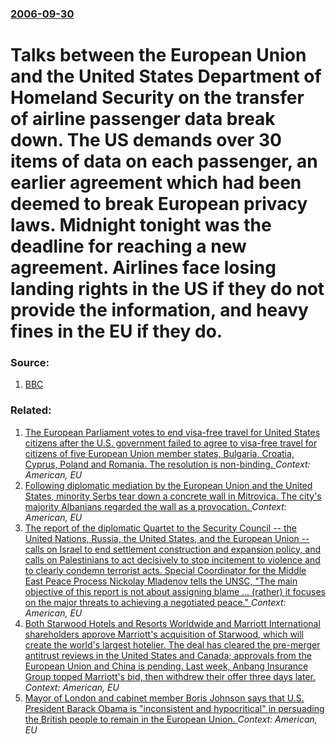 ### [2006-09-30](/news/2006/09/30/index.md)

#  Talks between the European Union and the United States Department of Homeland Security on the transfer of airline passenger data break down. The US demands over 30 items of data on each passenger, an earlier agreement which had been deemed to break European privacy laws. Midnight tonight was the deadline for reaching a new agreement. Airlines face losing landing rights in the US if they do not provide the information, and heavy fines in the EU if they do. 




### Source:

1. [BBC](http://news.bbc.co.uk/1/hi/world/europe/5395928.stm)

### Related:

1. [The European Parliament votes to end visa-free travel for United States citizens after the U.S. government failed to agree to visa-free travel for citizens of five European Union member states, Bulgaria, Croatia, Cyprus, Poland and Romania. The resolution is non-binding. ](/news/2017/03/3/the-european-parliament-votes-to-end-visa-free-travel-for-united-states-citizens-after-the-u-s-government-failed-to-agree-to-visa-free-trav.md) _Context: American, EU_
2. [Following diplomatic mediation by the European Union and the United States, minority Serbs tear down a concrete wall in Mitrovica. The city's majority Albanians regarded the wall as a provocation. ](/news/2017/02/5/following-diplomatic-mediation-by-the-european-union-and-the-united-states-minority-serbs-tear-down-a-concrete-wall-in-mitrovica-the-city.md) _Context: American, EU_
3. [The report of the diplomatic Quartet to the Security Council -- the United Nations, Russia, the United States, and the European Union -- calls on Israel to end settlement construction and expansion policy, and calls on Palestinians to act decisively to stop incitement to violence and to clearly condemn terrorist acts. Special Coordinator for the Middle East Peace Process Nickolay Mladenov tells the UNSC, "The main objective of this report is not about assigning blame ... (rather) it focuses on the major threats to achieving a negotiated peace." ](/news/2016/07/1/the-report-of-the-diplomatic-quartet-to-the-security-council-a-the-united-nations-russia-the-united-states-and-the-european-union-a-c.md) _Context: American, EU_
4. [Both Starwood Hotels and Resorts Worldwide and Marriott International shareholders approve Marriott's acquisition of Starwood, which will create the world's largest hotelier. The deal has cleared the pre-merger antitrust reviews in the United States and Canada; approvals from the European Union and China is pending. Last week, Anbang Insurance Group topped Marriott's bid, then withdrew their offer three days later. ](/news/2016/04/8/both-starwood-hotels-and-resorts-worldwide-and-marriott-international-shareholders-approve-marriott-s-acquisition-of-starwood-which-will-cr.md) _Context: American, EU_
5. [Mayor of London and cabinet member Boris Johnson says that U.S. President Barack Obama is "inconsistent and hypocritical" in persuading the British people to remain in the European Union. ](/news/2016/04/22/mayor-of-london-and-cabinet-member-boris-johnson-says-that-u-s-president-barack-obama-is-inconsistent-and-hypocritical-in-persuading-the.md) _Context: American, EU_
